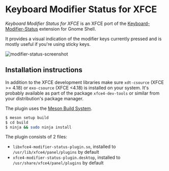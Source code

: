 # Keyboard Modifier Status for XFCE

*Keyboard Modifier Status for XFCE* is an XFCE port of the [Keyboard-Modifier-Status](https://github.com/sneetsher/Keyboard-Modifiers-Status) extension for Gnome Shell.

It provides a visual indication of the modifier keys currently pressed and is mostly useful if you're using sticky keys.

![modifier-status-screenshot](https://user-images.githubusercontent.com/91804/38436990-68cc0300-39d6-11e8-8229-ab7b4f56037b.png)

## Installation instructions

In addition to the XFCE development libraries make sure `xdt-csource` (XFCE >= 4.18) or `exo-csource` (XFCE &lt;4.18) is installed on your system. It's probably available as part of the package `xfce4-dev-tools` or similar from your distribution's package manager.

The plugin uses the [Meson Build System](http://mesonbuild.com/).

```bash
$ meson setup build
$ cd build
$ ninja && sudo ninja install
```

The plugin consists of 2 files:

  * `libxfce4-modifier-status-plugin.so`, installed to `/usr/lib/xfce4/panel/plugins` by default
  * `xfce4-modifier-status-plugin.desktop`, installed to `/usr/share/xfce4/panel/plugins` by default
